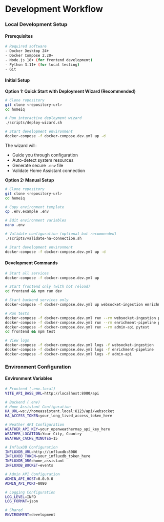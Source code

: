 # Development Workflow

### Local Development Setup

#### Prerequisites
```bash
# Required software
- Docker Desktop 24+
- Docker Compose 2.20+
- Node.js 18+ (for frontend development)
- Python 3.11+ (for local testing)
- Git
```

#### Initial Setup

**Option 1: Quick Start with Deployment Wizard (Recommended)**

```bash
# Clone repository
git clone <repository-url>
cd homeiq

# Run interactive deployment wizard
./scripts/deploy-wizard.sh

# Start development environment
docker-compose -f docker-compose.dev.yml up -d
```

The wizard will:
- Guide you through configuration
- Auto-detect system resources
- Generate secure `.env` file
- Validate Home Assistant connection

**Option 2: Manual Setup**

```bash
# Clone repository
git clone <repository-url>
cd homeiq

# Copy environment template
cp .env.example .env

# Edit environment variables
nano .env

# Validate configuration (optional but recommended)
./scripts/validate-ha-connection.sh

# Start development environment
docker-compose -f docker-compose.dev.yml up -d
```

#### Development Commands
```bash
# Start all services
docker-compose -f docker-compose.dev.yml up

# Start frontend only (with hot reload)
cd frontend && npm run dev

# Start backend services only
docker-compose -f docker-compose.dev.yml up websocket-ingestion enrichment-pipeline admin-api influxdb

# Run tests
docker-compose -f docker-compose.dev.yml run --rm websocket-ingestion pytest
docker-compose -f docker-compose.dev.yml run --rm enrichment-pipeline pytest
docker-compose -f docker-compose.dev.yml run --rm admin-api pytest
cd frontend && npm test

# View logs
docker-compose -f docker-compose.dev.yml logs -f websocket-ingestion
docker-compose -f docker-compose.dev.yml logs -f enrichment-pipeline
docker-compose -f docker-compose.dev.yml logs -f admin-api
```

### Environment Configuration

#### Environment Variables
```bash
# Frontend (.env.local)
VITE_API_BASE_URL=http://localhost:8080/api

# Backend (.env)
# Home Assistant Configuration
HA_URL=ws://homeassistant.local:8123/api/websocket
HA_ACCESS_TOKEN=your_long_lived_access_token_here

# Weather API Configuration
WEATHER_API_KEY=your_openweathermap_api_key_here
WEATHER_LOCATION=Your City, Country
WEATHER_CACHE_MINUTES=15

# InfluxDB Configuration
INFLUXDB_URL=http://influxdb:8086
INFLUXDB_TOKEN=your_influxdb_token_here
INFLUXDB_ORG=home_assistant
INFLUXDB_BUCKET=events

# Admin API Configuration
ADMIN_API_HOST=0.0.0.0
ADMIN_API_PORT=8080

# Logging Configuration
LOG_LEVEL=INFO
LOG_FORMAT=json

# Shared
ENVIRONMENT=development
```

